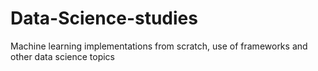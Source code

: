 # Data-Science-studies
Machine learning implementations from scratch, use of frameworks and other data science topics
